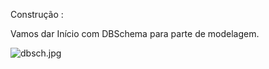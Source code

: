 Construção :

Vamos dar Início com DBSchema para parte de modelagem.


![dbsch.jpg](https://github.com/cleiton-fx/Construindo-um-Data-Warehouse-/blob/master/imagens/dbsch.jpg)
